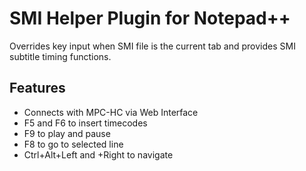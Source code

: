 # SMI Helper Plugin for Notepad++

Overrides key input when SMI file is the current tab and provides SMI subtitle timing functions.

## Features

* Connects with MPC-HC via Web Interface
* F5 and F6 to insert timecodes
* F9 to play and pause
* F8 to go to selected line
* Ctrl+Alt+Left and +Right to navigate